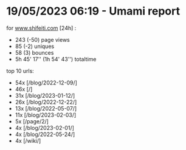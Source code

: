 # 19/05/2023 06:19 - Umami report
for www.shifeiti.com [24h] :

 - 243 (-50) page views
 - 85 (-2) uniques
 - 58 (3) bounces
 - 5h 45' 17'' (1h 54' 43'') totaltime


top 10 urls:
 - 54x [/blog/2022-12-09/]
 - 46x [/]
 - 31x [/blog/2023-01-12/]
 - 26x [/blog/2022-12-22/]
 - 13x [/blog/2022-05-07/]
 - 11x [/blog/2023-02-03/]
 - 5x [/page/2/]
 - 4x [/blog/2023-02-01/]
 - 4x [/blog/2022-05-24/]
 - 4x [/wiki/]


